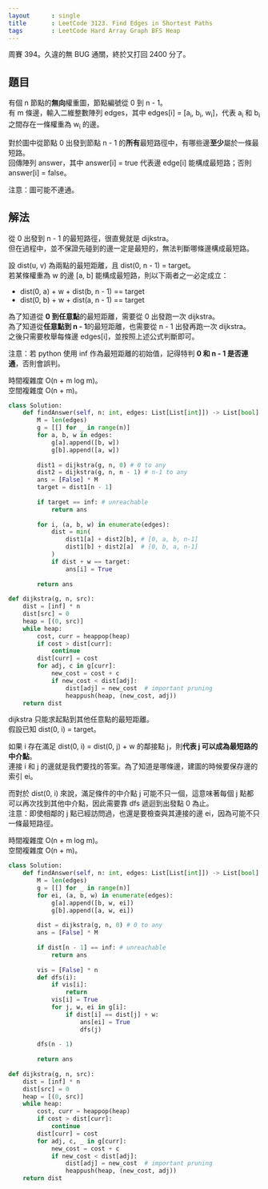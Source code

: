 ```yaml
---
layout      : single
title       : LeetCode 3123. Find Edges in Shortest Paths
tags        : LeetCode Hard Array Graph BFS Heap
---
```

周賽 394。久違的無 BUG 通關，終於又打回 2400 分了。  

## 題目

有個 n 節點的**無向**權重圖，節點編號從 0 到 n - 1。  
有 m 條邊，輸入二維整數陣列 edges，其中 edges[i] = [a<sub>i</sub>, b<sub>i</sub>, w<sub>i</sub>]，代表 a<sub>i</sub> 和 b<sub>i</sub> 之間存在一條權重為 w<sub>i</sub> 的邊。  

對於圖中從節點 0 出發到節點 n - 1 的**所有**最短路徑中，有哪些邊**至少**屬於一條最短路。  
回傳陣列 answer，其中 answer[i] = true 代表邊 edge[i] 能構成最短路；否則 answer[i] = false。  

注意：圖可能不連通。  

## 解法

從 0 出發到 n - 1 的最短路徑，很直覺就是 dijkstra。  
但在過程中，並不保證先碰到的邊一定是最短的，無法判斷哪條邊構成最短路。  

設 dist(u, v) 為兩點的最短距離，且 dist(0, n - 1) = target。  
若某條權重為 w 的邊 [a, b] 能構成最短路，則以下兩者之一必定成立：  

- dist(0, a) + w + dist(b, n - 1)  == target  
- dist(0, b) + w + dist(a, n - 1)  == target  

為了知道從 **0 到任意點**的最短距離，需要從 0 出發跑一次 dijkstra。  
為了知道從**任意點到 n - 1**的最短距離，也需要從 n - 1 出發再跑一次 dijkstra。  
之後只需要枚舉每條邊 edges[i]，並按照上述公式判斷即可。  

注意：若 python 使用 inf 作為最短距離的初始值，記得特判 **0 和 n - 1 是否連通**，否則會誤判。  

時間複雜度 O(n + m log m)。  
空間複雜度 O(n + m)。  

```python
class Solution:
    def findAnswer(self, n: int, edges: List[List[int]]) -> List[bool]:
        M = len(edges)
        g = [[] for _ in range(n)]
        for a, b, w in edges:
            g[a].append([b, w])
            g[b].append([a, w])
            
        dist1 = dijkstra(g, n, 0) # 0 to any
        dist2 = dijkstra(g, n, n - 1) # n-1 to any
        ans = [False] * M
        target = dist1[n - 1]
        
        if target == inf: # unreachable
            return ans
        
        for i, (a, b, w) in enumerate(edges):
            dist = min(
                dist1[a] + dist2[b], # [0, a, b, n-1]
                dist1[b] + dist2[a]  # [0, b, a, n-1]
            )
            if dist + w == target:
                ans[i] = True
        
        return ans 
    
def dijkstra(g, n, src):
    dist = [inf] * n
    dist[src] = 0
    heap = [(0, src)]
    while heap:
        cost, curr = heappop(heap)
        if cost > dist[curr]:
            continue
        dist[curr] = cost
        for adj, c in g[curr]:
            new_cost = cost + c
            if new_cost < dist[adj]:
                dist[adj] = new_cost  # important pruning
                heappush(heap, (new_cost, adj))
    return dist
```

dijkstra 只能求起點到其他任意點的最短距離。  
假設已知 dist(0, i) = target。  

如果 i 存在滿足 dist(0, i) = dist(0, j) + w 的鄰接點 j，則**代表 j 可以成為最短路的中介點**。  
連接 i 和 j 的邊就是我們要找的答案。為了知道是哪條邊，建圖的時候要保存邊的索引 ei。  

而對於 dist(0, i) 來說，滿足條件的中介點 j 可能不只一個，這意味著每個 j 點都可以再次找到其他中介點，因此需要靠 dfs 遞迴到出發點 0 為止。  
注意：即使相鄰的 j 點已經訪問過，也還是要檢查與其連接的邊 ei，因為可能不只一條最短路徑。  

時間複雜度 O(n + m log m)。  
空間複雜度 O(n + m)。  

```python
class Solution:
    def findAnswer(self, n: int, edges: List[List[int]]) -> List[bool]:
        M = len(edges)
        g = [[] for _ in range(n)]
        for ei, (a, b, w) in enumerate(edges):
            g[a].append([b, w, ei])
            g[b].append([a, w, ei])
            
        dist = dijkstra(g, n, 0) # 0 to any
        ans = [False] * M
        
        if dist[n - 1] == inf: # unreachable
            return ans
        
        vis = [False] * n
        def dfs(i):
            if vis[i]:
                return
            vis[i] = True
            for j, w, ei in g[i]:
                if dist[i] == dist[j] + w:
                    ans[ei] = True
                    dfs(j)
        
        dfs(n - 1)
        
        return ans 
    
def dijkstra(g, n, src):
    dist = [inf] * n
    dist[src] = 0
    heap = [(0, src)]
    while heap:
        cost, curr = heappop(heap)
        if cost > dist[curr]:
            continue
        dist[curr] = cost
        for adj, c, _ in g[curr]:
            new_cost = cost + c
            if new_cost < dist[adj]:
                dist[adj] = new_cost  # important pruning
                heappush(heap, (new_cost, adj))
    return dist
```
